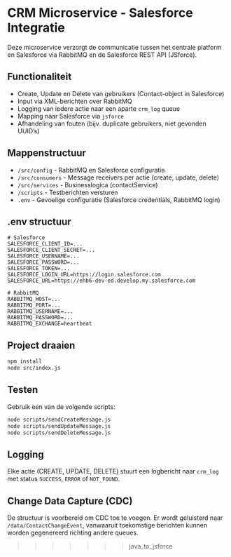 
# CRM Microservice - Salesforce Integratie

Deze microservice verzorgt de communicatie tussen het centrale platform en Salesforce via RabbitMQ en de Salesforce REST API (JSforce).

## Functionaliteit

- Create, Update en Delete van gebruikers (Contact-object in Salesforce)
- Input via XML-berichten over RabbitMQ
- Logging van iedere actie naar een aparte `crm_log` queue
- Mapping naar Salesforce via `jsforce`
- Afhandeling van fouten (bijv. duplicate gebruikers, niet gevonden UUID’s)

## Mappenstructuur

- `/src/config` - RabbitMQ en Salesforce configuratie
- `/src/consumers` - Message receivers per actie (create, update, delete)
- `/src/services` - Businesslogica (contactService)
- `/scripts` - Testberichten versturen
- `.env` - Gevoelige configuratie (Salesforce credentials, RabbitMQ login)

## .env structuur

```env
# Salesforce
SALESFORCE_CLIENT_ID=...
SALESFORCE_CLIENT_SECRET=...
SALESFORCE_USERNAME=...
SALESFORCE_PASSWORD=...
SALESFORCE_TOKEN=...
SALESFORCE_LOGIN_URL=https://login.salesforce.com
SALESFORCE_URL=https://ehb6-dev-ed.develop.my.salesforce.com

# RabbitMQ
RABBITMQ_HOST=...
RABBITMQ_PORT=...
RABBITMQ_USERNAME=...
RABBITMQ_PASSWORD=...
RABBITMQ_EXCHANGE=heartbeat
```

## Project draaien

```bash
npm install
node src/index.js
```

## Testen

Gebruik een van de volgende scripts:

```bash
node scripts/sendCreateMessage.js
node scripts/sendUpdateMessage.js
node scripts/sendDeleteMessage.js
```

## Logging

Elke actie (CREATE, UPDATE, DELETE) stuurt een logbericht naar `crm_log` met status `SUCCESS`, `ERROR` of `NOT_FOUND`.

## Change Data Capture (CDC)

De structuur is voorbereid om CDC toe te voegen. Er wordt geluisterd naar `/data/ContactChangeEvent`, vanwaaruit toekomstige berichten kunnen worden gegenereerd richting andere queues.

>>>>>>> java_to_jsforce

